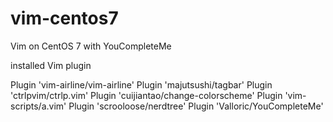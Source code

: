 # vim-centos7
Vim on CentOS 7 with YouCompleteMe

installed Vim plugin

Plugin 'vim-airline/vim-airline'
Plugin 'majutsushi/tagbar'
Plugin 'ctrlpvim/ctrlp.vim'
Plugin 'cuijiantao/change-colorscheme'
Plugin 'vim-scripts/a.vim'
Plugin 'scrooloose/nerdtree'
Plugin 'Valloric/YouCompleteMe'

